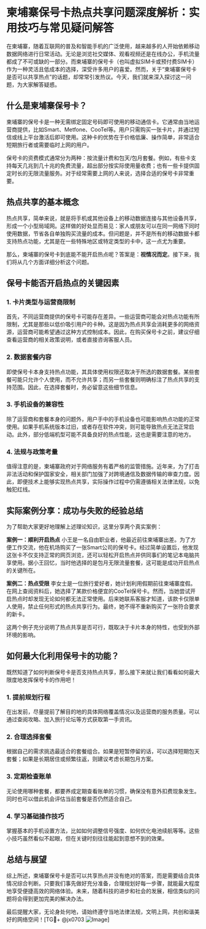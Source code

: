 # 柬埔寨保号卡热点共享问题深度解析：实用技巧与常见疑问解答

在柬埔寨，随着互联网的普及和智能手机的广泛使用，越来越多的人开始依赖移动数据网络进行日常活动。无论是浏览社交媒体、观看视频还是在线办公，手机流量都成了不可或缺的一部分。而柬埔寨的保号卡（也叫虚拟SIM卡或预付费SIM卡）作为一种灵活且低成本的选择，深受许多用户的喜爱。然而，关于“柬埔寨保号卡是否可以共享热点”的话题，却常常引发热议。今天，我们就来深入探讨这一问题，为大家解答疑惑。

## 什么是柬埔寨保号卡？

柬埔寨的保号卡是一种无需绑定固定号码即可使用的移动通信卡。它通常由当地运营商提供，比如Smart、Metfone、CooTel等。用户只需购买一张卡片，并通过短信或线上平台激活后即可使用。这种卡的优势在于价格低廉、操作简单，非常适合短期旅行者或需要临时上网的用户。

保号卡的资费模式通常分为两种：按流量计费和包天/包月套餐。例如，有些卡支持每天几兆到几十兆的免费流量，超出部分按实际使用量收费；也有一些卡提供固定时长的无限流量服务。对于经常需要上网的人来说，选择合适的保号卡非常重要。

## 热点共享的基本概念

热点共享，简单来说，就是将手机或其他设备上的移动数据连接与其他设备共享，形成一个小型局域网。这样做的好处显而易见：家人或朋友可以在同一网络下同时使用数据，节省各自单独购买流量的成本。但问题是，并不是所有的移动数据卡都支持热点功能，尤其是在一些特殊地区或特定类型的卡中，这一点尤为重要。

那么，柬埔寨的保号卡到底能不能开启热点呢？答案是：**视情况而定**。接下来，我们将从几个方面详细分析这个问题。

## 保号卡能否开启热点的关键因素

### 1. 卡片类型与运营商限制

首先，不同运营商提供的保号卡可能存在差异。一些运营商可能会对热点功能有所限制，尤其是那些以低价吸引用户的卡种。这是因为热点共享会消耗更多的网络资源，运营商可能希望通过这种方式控制成本。因此，在购买保号卡之前，建议仔细查看运营商的相关政策说明，或者直接咨询客服人员。

### 2. 数据套餐内容

即使保号卡本身支持热点功能，其具体使用权限还取决于所选的数据套餐。某些套餐可能只允许个人使用，而不允许共享；而另一些套餐则明确标注了热点共享的支持范围。因此，在选择套餐时，务必留意这些细节信息。

### 3. 手机设备的兼容性

除了运营商和套餐本身的问题外，用户手中的手机设备也可能影响热点功能的正常使用。如果手机系统版本过旧，或者存在软件冲突，则可能导致热点无法正常启动。此外，部分低端机型可能不具备良好的热点性能，这也是需要注意的地方。

### 4. 法规与政策考量

值得注意的是，柬埔寨政府对于网络服务有着严格的监管措施。近年来，为了打击非法活动和保护国家安全，相关部门加强了对跨境通信及数据传输的审查力度。因此，即便技术上能够实现热点共享，实际操作过程中仍需遵循相关法律法规，以免触犯红线。

## 实际案例分享：成功与失败的经验总结

为了帮助大家更好地理解上述理论知识，这里分享两个真实案例：

**案例一：顺利开启热点**
小王是一名自由职业者，他最近前往柬埔寨出差。为了方便工作交流，他在机场购买了一张Smart公司的保号卡。经过简单设置后，他发现这张卡不仅支持正常的网页浏览，还可以轻松开启热点并供同事们的笔记本电脑共享使用。据小王回忆，当时他选择的是包月无限流量套餐，这可能是成功开启热点的关键所在。

**案例二：热点受限**
李女士是一位旅行爱好者，她计划利用假期前往柬埔寨度假。在网上查阅资料后，她选择了某款价格便宜的CooTel保号卡。然而，当她尝试开启热点时却发现无论如何都无法正常使用。后来她联系客服才知道，该款卡仅限单人使用，禁止任何形式的热点共享行为。最终，她不得不重新购买了一张符合要求的新卡。

这两个例子充分说明了热点共享是否可行，既取决于卡片本身的特性，也受到外部环境的影响。

## 如何最大化利用保号卡的功能？

既然知道了如何判断保号卡是否支持热点共享，那么接下来就让我们看看如何最大限度地发挥保号卡的作用吧！

### 1. 提前规划行程
在出发前，尽量提前了解目的地的具体网络覆盖情况以及运营商的服务质量。可以通过查阅攻略、加入旅行论坛等方式获取第一手资讯。

### 2. 合理选择套餐
根据自己的需求挑选最适合的套餐组合。如果是短暂停留的话，可以选择短期包天套餐；如果是长期居住或频繁往返，则建议考虑长期包月方案。

### 3. 定期检查账单
无论使用哪种套餐，都要养成定期查看账单的习惯，确保没有意外扣费现象发生。同时也可以借此机会评估当前套餐是否仍然适合自己。

### 4. 学习基础操作技巧
掌握基本的手机设置方法，比如如何调整信号强度、如何优化电池续航等等。这些小技巧虽然看似不起眼，但在关键时刻往往能起到意想不到的效果。

## 总结与展望

综上所述，柬埔寨保号卡是否可以共享热点并没有绝对的答案，而是需要结合具体情况综合判断。只要我们事先做好充分准备，合理规划好每一步骤，就能最大程度地享受便捷高效的网络体验。未来，随着科技的进步和社会的发展，相信类似的问题将会得到更加完美的解决办法。

最后提醒大家，无论身处何地，请始终遵守当地法律法规，文明上网，共创和谐美好的网络空间！[TG💪+ @jx0703 ![Image](https://github.com/user-attachments/assets/dbca1d08-cadb-493c-b0ec-ad6f7a83f270)]